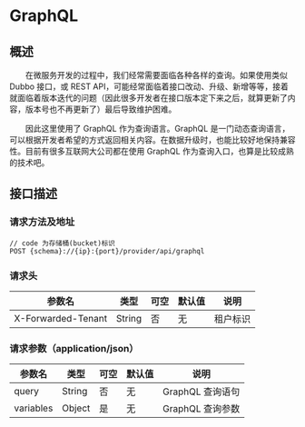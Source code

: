 # GraphQL
## 概述
&emsp;&emsp;在微服务开发的过程中，我们经常需要面临各种各样的查询。如果使用类似 Dubbo 接口，或 REST API，可能经常面临着接口改动、升级、新增等等，接着就面临着版本迭代的问题（因此很多开发者在接口版本定下来之后，就算更新了内容，版本号也不再更新了）最后导致维护困难。

&emsp;&emsp;因此这里使用了 GraphQL 作为查询语言。GraphQL 是一门动态查询语言，可以根据开发者希望的方式返回相关内容。在数据升级时，也能比较好地保持兼容性。目前有很多互联网大公司都在使用 GraphQL 作为查询入口，也算是比较成熟的技术吧。

## 接口描述
### 请求方法及地址

```
// code 为存储桶(bucket)标识
POST {schema}://{ip}:{port}/provider/api/graphql
```

### 请求头

| 参数名             | 类型   | 可空 | 默认值 | 说明     |
|--------------------|--------|------|--------|----------|
| X-Forwarded-Tenant | String | 否   | 无     | 租户标识 |

### 请求参数（application/json）

| 参数名    | 类型   | 可空 | 默认值 | 说明             |
|-----------|--------|------|--------|------------------|
| query     | String | 否   | 无     | GraphQL 查询语句 |
| variables | Object | 是   | 无     | GraphQL 查询参数 |